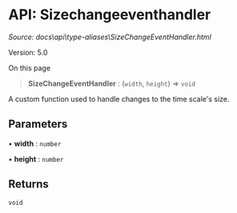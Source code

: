 # API: Sizechangeeventhandler

*Source: docs\api\type-aliases\SizeChangeEventHandler.html*

Version: 5.0

On this page

> **SizeChangeEventHandler** : (`width`, `height`) => `void`

A custom function used to handle changes to the time scale's size.

## Parameters[​](SizeChangeEventHandler.html#parameters "Direct link to Parameters")

• **width** : `number`

• **height** : `number`

## Returns[​](SizeChangeEventHandler.html#returns "Direct link to Returns")

`void`
